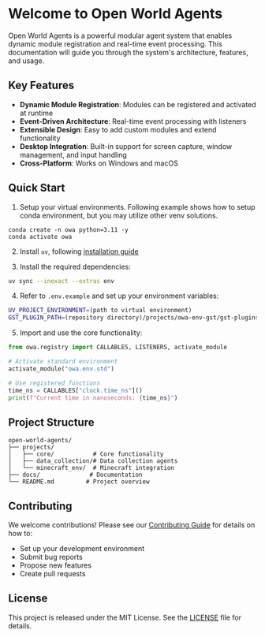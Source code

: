 # Welcome to Open World Agents

Open World Agents is a powerful modular agent system that enables dynamic module registration and real-time event processing. This documentation will guide you through the system's architecture, features, and usage.

## Key Features

- **Dynamic Module Registration**: Modules can be registered and activated at runtime
- **Event-Driven Architecture**: Real-time event processing with listeners
- **Extensible Design**: Easy to add custom modules and extend functionality
- **Desktop Integration**: Built-in support for screen capture, window management, and input handling
- **Cross-Platform**: Works on Windows and macOS

## Quick Start

1. Setup your virtual environments. Following example shows how to setup conda environment, but you may utilize other venv solutions.

```
conda create -n owa python=3.11 -y
conda activate owa
```

2. Install `uv`, following [installation guide](https://docs.astral.sh/uv/getting-started/installation/)


3. Install the required dependencies:

```bash
uv sync --inexact --extras env
```

4. Refer to `.env.example` and set up your environment variables:

```bash
UV_PROJECT_ENVIRONMENT=(path to virtual environment)
GST_PLUGIN_PATH=(repository directory)/projects/owa-env-gst/gst-plugins
```

5. Import and use the core functionality:

```python
from owa.registry import CALLABLES, LISTENERS, activate_module

# Activate standard environment
activate_module("owa.env.std")

# Use registered functions
time_ns = CALLABLES["clock.time_ns"]()
print(f"Current time in nanoseconds: {time_ns}")
```

## Project Structure

```
open-world-agents/
├── projects/
│   ├── core/           # Core functionality
│   ├── data_collection/# Data collection agents
│   └── minecraft_env/  # Minecraft integration
├── docs/              # Documentation
└── README.md         # Project overview
```

## Contributing

We welcome contributions! Please see our [Contributing Guide](contributing.md) for details on how to:

- Set up your development environment
- Submit bug reports
- Propose new features
- Create pull requests

## License

This project is released under the MIT License. See the [LICENSE](https://github.com/yourusername/open-world-agents/blob/main/LICENSE) file for details.
